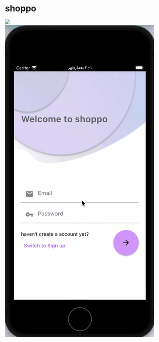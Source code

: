 # shoppo

![](https://github.com/kimia-kazemi/Online-Shopping-App-With-Flutter/blob/main/app.gif)
![](https://github.com/kimia-kazemi/Online-Shopping-App-With-Flutter/blob/main/signin.gif)
